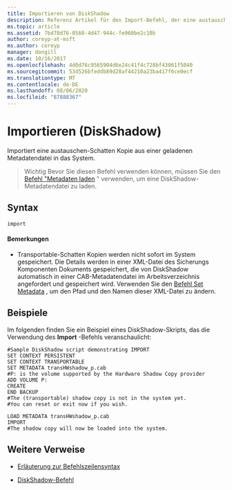 ```yaml
---
title: Importieren von DiskShadow
description: Referenz Artikel für den Import-Befehl, der eine austauschen-Schatten Kopie aus einer geladenen Metadatendatei in das System importiert.
ms.topic: article
ms.assetid: 7bd78d76-0560-4d47-944c-fe960be2c10b
author: coreyp-at-msft
ms.author: coreyp
manager: dongill
ms.date: 10/16/2017
ms.openlocfilehash: 4d0d76c9565904d6e24c41f4c728bf43061f5040
ms.sourcegitcommit: 53d526bfeddb89d28af44210a23ba417f6ce0ecf
ms.translationtype: MT
ms.contentlocale: de-DE
ms.lasthandoff: 08/06/2020
ms.locfileid: "87888367"
---
```

# <a name="import-diskshadow"></a>Importieren (DiskShadow)

Importiert eine austauschen-Schatten Kopie aus einer geladenen Metadatendatei in das System.

> Wichtig Bevor Sie diesen Befehl verwenden können, müssen Sie den [Befehl "Metadaten laden](load-metadata.md) " verwenden, um eine DiskShadow-Metadatendatei zu laden.

## <a name="syntax"></a>Syntax

```
import
```

#### <a name="remarks"></a>Bemerkungen

- Transportable-Schatten Kopien werden nicht sofort im System gespeichert. Die Details werden in einer XML-Datei des Sicherungs Komponenten Dokuments gespeichert, die von DiskShadow automatisch in einer CAB-Metadatendatei im Arbeitsverzeichnis angefordert und gespeichert wird. Verwenden Sie den [Befehl Set Metadata](set-metadata.md) , um den Pfad und den Namen dieser XML-Datei zu ändern.

## <a name="examples"></a>Beispiele

Im folgenden finden Sie ein Beispiel eines DiskShadow-Skripts, das die Verwendung des **Import** -Befehls veranschaulicht:

```
#Sample DiskShadow script demonstrating IMPORT
SET CONTEXT PERSISTENT
SET CONTEXT TRANSPORTABLE
SET METADATA transHWshadow_p.cab
#P: is the volume supported by the Hardware Shadow Copy provider
ADD VOLUME P:
CREATE
END BACKUP
#The (transportable) shadow copy is not in the system yet.
#You can reset or exit now if you wish.

LOAD METADATA transHWshadow_p.cab
IMPORT
#The shadow copy will now be loaded into the system.
```

## <a name="additional-references"></a>Weitere Verweise

- [Erläuterung zur Befehlszeilensyntax](command-line-syntax-key.md)

- [DiskShadow-Befehl](diskshadow.md)
